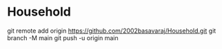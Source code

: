 # Household
git remote add origin https://github.com/2002basavaraj/Household.git
git branch -M main
git push -u origin main
